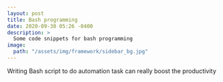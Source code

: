 ```yaml
---
layout: post
title: Bash programming
date: 2020-09-30 05:26 -0400
description: >
  Some code snippets for bash programming
image:
  path: "/assets/img/framework/sidebar_bg.jpg"
---
```


Writing Bash script to do automation task can really boost the productivity

